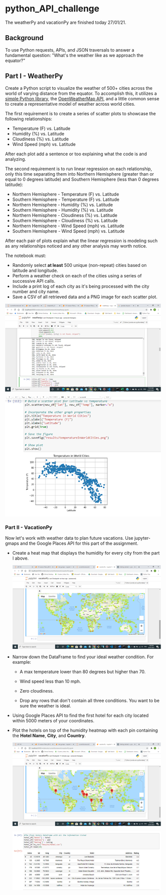 # python_API_challenge

The weatherPy and vacationPy are finished today 27/01/21.

## Background

To use Python requests, APIs, and JSON traversals to answer a fundamental question: "What's the weather like as we approach the equator?"

## Part I - WeatherPy

Create a Python script to visualize the weather of 500+ cities across the world of varying distance from the equator. To accomplish this, it utilizes a [simple Python library](https://pypi.python.org/pypi/citipy), the [OpenWeatherMap API](https://openweathermap.org/api), and a little common sense to create a representative model of weather across world cities.

The first requirement is to create a series of scatter plots to showcase the following relationships:

* Temperature (F) vs. Latitude
* Humidity (%) vs. Latitude
* Cloudiness (%) vs. Latitude
* Wind Speed (mph) vs. Latitude

After each plot add a sentence or too explaining what the code is and analyzing.

The second requirement is to run linear regression on each relationship, only this time separating them into Northern Hemisphere (greater than or equal to 0 degrees latitude) and Southern Hemisphere (less than 0 degrees latitude):

* Northern Hemisphere - Temperature (F) vs. Latitude
* Southern Hemisphere - Temperature (F) vs. Latitude
* Northern Hemisphere - Humidity (%) vs. Latitude
* Southern Hemisphere - Humidity (%) vs. Latitude
* Northern Hemisphere - Cloudiness (%) vs. Latitude
* Southern Hemisphere - Cloudiness (%) vs. Latitude
* Northern Hemisphere - Wind Speed (mph) vs. Latitude
* Southern Hemisphere - Wind Speed (mph) vs. Latitude

After each pair of plots explain what the linear regression is modeling such as any relationships noticed and any other analysis may worth notice.

The notebook must:

* Randomly select **at least** 500 unique (non-repeat) cities based on latitude and longitude.
* Perform a weather check on each of the cities using a series of successive API calls.
* Include a print log of each city as it's being processed with the city number and city name.
* Save a CSV of all retrieved data and a PNG image for each scatter plot.

![Cities searched](Images/search500pluscities.PNG)

![Temperature](Images/temperaturecities.PNG)


### Part II - VacationPy

Now let's work with weather data to plan future vacations. Use jupyter-gmaps and the Google Places API for this part of the assignment.

* Create a heat map that displays the humidity for every city from the part I above.

  ![heatmap](Images/heatmap.PNG)

* Narrow down the DataFrame to find your ideal weather condition. For example:

  * A max temperature lower than 80 degrees but higher than 70.

  * Wind speed less than 10 mph.

  * Zero cloudiness.

  * Drop any rows that don't contain all three conditions. You want to be sure the weather is ideal.

* Using Google Places API to find the first hotel for each city located within 5000 meters of your coordinates.

* Plot the hotels on top of the humidity heatmap with each pin containing the **Hotel Name**, **City**, and **Country**.

  ![hotel map](Images/hotel_location.PNG)
  
  ![hotel details](Images/hotelselected.PNG)
  

